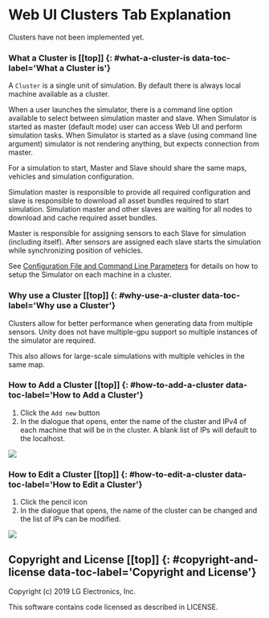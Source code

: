 # Web UI Clusters Tab Explanation [](#top)

Clusters have not been implemented yet.

### What a Cluster is [[top]] {: #what-a-cluster-is data-toc-label='What a Cluster is'}
A `Cluster` is a single unit of simulation. By default there is always local machine available as a cluster.

When a user launches  the simulator, there is a command line option available to select between simulation master and slave. 
When Simulator is started as master (default mode) user can access Web UI and perform simulation tasks. 
When Simulator is started as a slave (using command line argument) simulator is not rendering anything, but expects connection from master.

For a simulation to start, Master and Slave should share the same maps, vehicles and simulation configuration.

Simulation master is responsible to provide all required configuration and slave is responsible to download all asset bundles required to start simulation. 
Simulation master and other slaves are waiting for all nodes to download and cache required asset bundles.

Master is responsible for assigning sensors to each Slave for simulation (including itself). 
After sensors are assigned each slave starts the simulation while synchronizing position of vehicles.

See [Configuration File and Command Line Parameters](config-and-cmd-line-params.md) for details on how to setup the Simulator on each machine in a cluster.

### Why use a Cluster [[top]] {: #why-use-a-cluster data-toc-label='Why use a Cluster'}
Clusters allow for better performance when generating data from multiple sensors. 
Unity does not have multiple-gpu support so multiple instances of the simulator are required.

This also allows for large-scale simulations with multiple vehicles in the same map.



### How to Add a Cluster [[top]] {: #how-to-add-a-cluster data-toc-label='How to Add a Cluster'}
1. Click the `Add new` button
2. In the dialogue that opens, enter the name of the cluster and IPv4 of each machine that will be in the cluster. A blank list of IPs will default to the localhost.

[![](images/web-add-cluster.png)](images/full_size_images/web-add-cluster.png)

### How to Edit a Cluster [[top]] {: #how-to-edit-a-cluster data-toc-label='How to Edit a Cluster'}
1. Click the pencil icon
2. In the dialogue that opens, the name of the cluster can be changed and the list of IPs can be modified.

[![](images/web-edit-cluster.png)](images/full_size_images/web-edit-cluster.png)

## Copyright and License [[top]] {: #copyright-and-license data-toc-label='Copyright and License'}

Copyright (c) 2019 LG Electronics, Inc.

This software contains code licensed as described in LICENSE.

